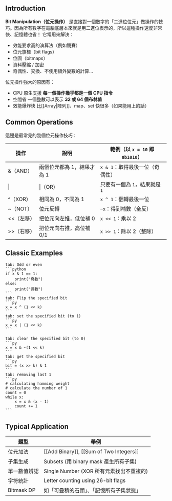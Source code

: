 ## Introduction
**Bit Manipulation（位元操作）** 是直接對一個數字的「二進位位元」做操作的技巧。因為所有數字在電腦底層本來就是用二進位表示的，所以這種操作速度非常快、記憶體也省！
它常用來解決：
- 效能要求高的演算法（例如競賽）
- 位元旗標（bit flags）
- 位圖（bitmaps）
- 資料壓縮 / 加密
- 奇偶性、交換、不使用額外變數的計算…

位元操作強大的原因有：
- CPU 原生支援
	**每一個操作幾乎都是一個 CPU 指令**
- 空間省
	一個整數可以表示 **32 或 64 個布林值**
- 效能爆炸快
	比[[Array|陣列]]、map、set 快很多（如果能用上的話）

## Common Operations
這邊是最常見的幾個位元操作技巧：

| **操作** | **說明**          | **範例（以** `x = 10` **即** `0b1010`**）** |
| ------ | --------------- | ------------------------------------- |
| &（AND） | 兩個位元都為 1，結果才為 1 | `x & 1`：取得最後一位（奇偶性）                   |
| \|     | \|（OR）          | 只要有一個為 `1`，結果就是 `1`                   |
| ^（XOR） | 相同為 0，不同為 1     | `x ^ 1`：翻轉最後一位                        |
| ~（NOT） | 位元反轉            | `~x`：得到補數（全反）                         |
| <<（左移） | 把位元向左推，低位補 0    | `x << 1`：乘以 2                         |
| >>（右移） | 把位元向右推，高位補 0/1  | `x >> 1`：除以 2（整除）                     |

## Classic Examples
~~~~tabs
tab: Odd or even
```python
if x & 1 == 1:
    print("奇數")
else:
    print("偶數")
```
tab: Flip the specified bit
```py
x = x ^ (1 << k)
```
tab: set the specified bit (to 1)
```py
x = x | (1 << k)
```
~~~~

~~~tabs
tab: clear the specified bit (to 0)
```py
x = x & ~(1 << k)
```
tab: get the specified bit
```py
bit = (x >> k) & 1
```
tab: removing last 1
```py
# calculating hamming weight
# calculate the number of 1
count = 0
while x:
    x = x & (x - 1)
    count += 1
```
~~~


## Typical Application
| **題型**     | **舉例**                                  |
| ---------- | --------------------------------------- |
| 位元加法       | [[Add Binary]], [[Sum of Two Integers]] |
| 子集生成       | Subsets (用 binary mask 產生所有子集)          |
| 單一數值辨認     | Single Number (XOR 所有元素找出不重複的)          |
| 字符統計       | Letter counting using 26-bit flags      |
| Bitmask DP | 如「可疊積的石頭」、「記憶所有子集狀態」                    |
